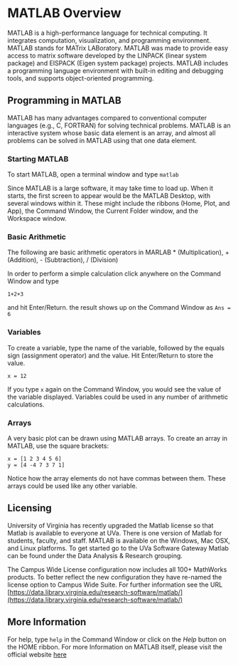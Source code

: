# MATLAB Overview

MATLAB is a high-performance language for technical computing. It integrates
computation, visualization, and programming environment. MATLAB stands for MATrix LABoratory. MATLAB was made
to provide easy access to matrix software developed by the LINPACK (linear system package)
and EISPACK (Eigen system package) projects. MATLAB includes a programming language
environment with built-in editing and debugging tools, and supports object-oriented programming.

## Programming in MATLAB

MATLAB has many advantages compared to conventional computer languages (e.g.,
C, FORTRAN) for solving technical problems. MATLAB is an interactive system whose
basic data element is an array, and almost all problems can be solved in MATLAB using that
one data element.

### Starting MATLAB

To start MATLAB, open a terminal window and type ```matlab```

Since MATLAB is a large software, it may take time to load up. When it starts, the first screen to appear
would be the MATLAB Desktop, with several windows within it. These might include the ribbons (Home, Plot, and App), the Command Window,
the Current Folder window, and the Workspace window.

### Basic Arithmetic

The following are basic arithmetic operators in MARLAB
	* (Multiplication), + (Addition), - (Subtraction), / (Division)

In order to perform a simple calculation click anywhere on the Command Window and type

	1+2+3

and hit Enter/Return. the result shows up on the Command Window as ```Ans = 6```

### Variables

To create a variable, type the name of the variable, followed by the equals sign (assignment operator) and the value. Hit Enter/Return to store the value.

	x = 12

If you type ```x``` again on the Command Window, you would see the value of the variable displayed. Variables could be used in any number of arithmetic
calculations.

### Arrays

A very basic plot can be drawn using MATLAB arrays. To create an array in MATLAB, use the square brackets:

	x = [1 2 3 4 5 6]
	y = [4 -4 7 3 7 1]

Notice how the array elements do not have commas between them. These arrays could be used like any other variable.

## Licensing

University of Virginia has recently upgraded the Matlab license so that Matlab is available to everyone at UVa. There is one version of Matlab for students, faculty, and staff. MATLAB is available on the Windows, Mac OSX, and Linux platforms. To get started go to the UVa Software Gateway Matlab can be found under the Data Analysis & Research grouping.

The Campus Wide License configuration now includes all 100+ MathWorks products. To better reflect the new configuration they have re-named the license option to Campus Wide Suite. For further information see the URL [https://data.library.virginia.edu/research-software/matlab/](https://data.library.virginia.edu/research-software/matlab/)

## More Information

For help, type ```help``` in the Command Window or click on the *Help* button on the HOME ribbon. For more Information on MATLAB itself, please
visit the official website [here](https://www.mathworks.com/products/matlab.html)
